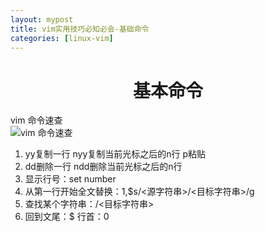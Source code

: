 ```yaml
---
layout: mypost
title: vim实用技巧必知必会-基础命令
categories: [linux-vim]
---
```

# <center> 基本命令 </center>

vim 命令速查<br/>
![vim 命令速查](vim_orders.png)

1. yy复制一行 nyy复制当前光标之后的n行
p粘贴
2. dd删除一行 ndd删除当前光标之后的n行
3. 显示行号：set number
4. 从第一行开始全文替换：1,$s/<源字符串>/<目标字符串>/g 
5. 查找某个字符串：/<目标字符串>
6. 回到文尾：$ 行首：0